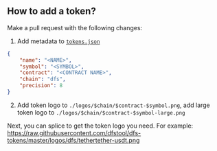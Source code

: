 ## How to add a token?

Make a pull request with the following changes:

1. Add metadata to [`tokens.json`](tokens.json)

```json
{
    "name": "<NAME>",
    "symbol": "<SYMBOL>",
    "contract": "<CONTRACT NAME>",
    "chain": "dfs",
    "precision": 8
}
```

2. Add token logo to `./logos/$chain/$contract-$symbol.png`, 
add large token logo to `./logos/$chain/$contract-$symbol-large.png`

Next, you can splice to get the token logo you need. 
For example: https://raw.githubusercontent.com/dfstool/dfs-tokens/master/logos/dfs/tethertether-usdt.png
